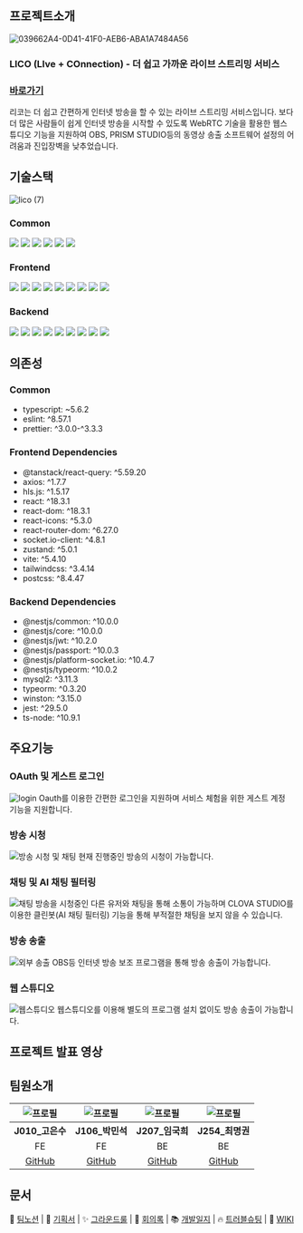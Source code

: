 ## 프로젝트소개

![039662A4-0D41-41F0-AEB6-ABA1A7484A56](https://github.com/user-attachments/assets/16eb7136-a0ee-4c95-a580-119cc66c3e75)

### LICO (LIve + COnnection) - 더 쉽고 가까운 라이브 스트리밍 서비스
### [바로가기](https://lico.digital/)

리코는 더 쉽고 간편하게 인터넷 방송을 할 수 있는 라이브 스트리밍 서비스입니다.
보다 더 많은 사람들이 쉽게 인터넷 방송을 시작할 수 있도록 WebRTC 기술을 활용한 웹스튜디오 기능을 지원하여 OBS, PRISM STUDIO등의 
동영상 송출 소프트웨어 설정의 어려움과 진입장벽을 낮추었습니다.
## 기술스택
![lico (7)](https://github.com/user-attachments/assets/50437fdd-3357-4fd5-af3b-bcfc3e6fa6d6)
### Common
  <div align="left"
<img src="https://img.shields.io/badge/Node.js-5FA04E?style=for-the-badge&logo=nodedotjs&logoColor=white">
<img src="https://img.shields.io/badge/npm-CB3837?style=for-the-badge&logo=npm&logoColor=white">
<img src="https://img.shields.io/badge/eslint-4B32C3?style=for-the-badge&logo=eslint&logoColor=white">
<img src="https://img.shields.io/badge/prettier-F7B93E?style=for-the-badge&logo=prettier&logoColor=white">
<img src="https://img.shields.io/badge/typescript-3178C6?style=for-the-badge&logo=typescript&logoColor=white">
<img src="https://img.shields.io/badge/socketio-010101?style=for-the-badge&logo=socketdotio&logoColor=white">
<img src="https://img.shields.io/badge/jest-C21325?style=for-the-badge&logo=jest&logoColor=white">
  </br>
  </div>
  
### Frontend 
  <div align="left"
<img src="https://img.shields.io/badge/react-61DAFB?style=for-the-badge&logo=react&logoColor=white">
<img src="https://img.shields.io/badge/vite-646CFF?style=for-the-badge&logo=vite&logoColor=white">
<img src="https://img.shields.io/badge/tailwindcss-06B6D4?style=for-the-badge&logo=tailwindcss&logoColor=white">
<img src="https://img.shields.io/badge/tanstackquery-FF4154?style=for-the-badge&logo=reactquery&logoColor=white">
<img src="https://img.shields.io/badge/axios-5A29E4?style=for-the-badge&logo=axios&logoColor=white">
<img src="https://img.shields.io/badge/zustand-513517?style=for-the-badge&logo=&logoColor=white">
<img src="https://img.shields.io/badge/reactrouter-CA4245?style=for-the-badge&logo=reactrouter&logoColor=white">
<img src="https://img.shields.io/badge/webrtc-333333?style=for-the-badge&logo=webrtc&logoColor=white">
<img src="https://img.shields.io/badge/canvas-e72429?style=for-the-badge&logo=canvas&logoColor=white">
<img src="https://img.shields.io/badge/netlify-00c7b7?style=for-the-badge&logo=netlify&logoColor=white">
 </br>
  </div>
  
### Backend
 <div align="left"
<img src="https://img.shields.io/badge/nest.js-E0234E?style=for-the-badge&logo=nestjs&logoColor=white">
<img src="https://img.shields.io/badge/typeorm-FE0803?style=for-the-badge&logo=typeorm&logoColor=white">
<img src="https://img.shields.io/badge/mysql-4479A1?style=for-the-badge&logo=mysql&logoColor=white">
<img src="https://img.shields.io/badge/ncloud-03C75A?style=for-the-badge&logo=naver&logoColor=white">
<img src="https://img.shields.io/badge/sqlite-003B57?style=for-the-badge&logo=sqlite&logoColor=white">
<img src="https://img.shields.io/badge/redis-FF4438?style=for-the-badge&logo=redis&logoColor=white">
<img src="https://img.shields.io/badge/passport-34E27A?style=for-the-badge&logo=passport&logoColor=white">
<img src="https://img.shields.io/badge/nginx-009639?style=for-the-badge&logo=nginx&logoColor=white">
<img src="https://img.shields.io/badge/githubactions-2088FF?style=for-the-badge&logo=githubactions&logoColor=white">
<img src="https://img.shields.io/badge/rclone-3F79AD?style=for-the-badge&logo=rclone&logoColor=white">
 </div>

## 의존성

### Common
- typescript: ~5.6.2
- eslint: ^8.57.1
- prettier: ^3.0.0-^3.3.3
### Frontend Dependencies
- @tanstack/react-query: ^5.59.20
- axios: ^1.7.7 
- hls.js: ^1.5.17
- react: ^18.3.1
- react-dom: ^18.3.1
- react-icons: ^5.3.0
- react-router-dom: ^6.27.0
- socket.io-client: ^4.8.1
- zustand: ^5.0.1
- vite: ^5.4.10
- tailwindcss: ^3.4.14
- postcss: ^8.4.47

### Backend Dependencies
- @nestjs/common: ^10.0.0
- @nestjs/core: ^10.0.0
- @nestjs/jwt: ^10.2.0
- @nestjs/passport: ^10.0.3
- @nestjs/platform-socket.io: ^10.4.7
- @nestjs/typeorm: ^10.0.2
- mysql2: ^3.11.3
- typeorm: ^0.3.20
- winston: ^3.15.0
- jest: ^29.5.0
- ts-node: ^10.9.1

## 주요기능

### OAuth 및 게스트 로그인
![login](https://github.com/user-attachments/assets/7d962991-72af-4b64-bade-98a95f247251)
Oauth를 이용한 간편한 로그인을 지원하며 서비스 체험을 위한 게스트 계정 기능을 지원합니다.

### 방송 시청
![방송 시청 및 채팅](https://github.com/user-attachments/assets/f0ef5344-a3f0-4b04-81a2-0608bf699e89)
현재 진행중인 방송의 시청이 가능합니다.

### 채팅 및 AI 채팅 필터링
![채팅](https://github.com/user-attachments/assets/304148fb-1ef9-44c9-9a94-edc2623e59fe)
방송을 시청중인 다른 유저와 채팅을 통해 소통이 가능하며 CLOVA STUDIO를 이용한 클린봇(AI 채팅 필터링) 기능을 통해 부적절한 채팅을 보지 않을 수 있습니다.

### 방송 송출
![외부 송출](https://github.com/user-attachments/assets/b9f51196-06b1-439c-bafb-5e450af1b4b7)
OBS등 인터넷 방송 보조 프로그램을 통해 방송 송출이 가능합니다.

### 웹 스튜디오
![웹스튜디오](https://github.com/user-attachments/assets/b1f88508-f5ea-4dff-b5a4-2e408de3c2a6)
웹스튜디오를 이용해 별도의 프로그램 설치 없이도 방송 송출이 가능합니다.

## 프로젝트 발표 영상



## 팀원소개

| ![프로필](https://github.com/skdltn210.png) | ![프로필](https://github.com/chologmaesil.png) | ![프로필](https://github.com/gamgyul163.png) | ![프로필](https://github.com/pc5401.png) |
| :-----------------------------------------: | :--------------------------------------------: | :------------------------------------------: | :--------------------------------------: |
|              **J010\_고은수**               |                **J106\_박민석**                |               **J207\_임국희**               |             **J254\_최명권**             |
|                     FE                      |                       FE                       |                      BE                      |                    BE                    |
|   [GitHub](https://github.com/skdltn210)    |   [GitHub](https://github.com/chologmaesil)    |   [GitHub](https://github.com/gamgyul163)    |   [GitHub](https://github.com/pc5401)    |



## 문서
📑 [팀노션](https://far-woodwind-e60.notion.site/TEAM-LICOTA-128af9f4d256805cae54d502f832cff4) |
📝 [기획서](https://far-woodwind-e60.notion.site/12daf9f4d25680f3835ec9747141d58d?pvs=74) |
✨ [그라운드룰](https://far-woodwind-e60.notion.site/276b04231b684386890ce1b77b92ab3a) |
📅 [회의록](https://far-woodwind-e60.notion.site/9c384ef0c9db45d985eb868bbc63a282) |
📚 [개발일지](https://far-woodwind-e60.notion.site/12daf9f4d256808f8c3ed26e0a4ab309) | 
🔥 [트러블슈팅](https://far-woodwind-e60.notion.site/12daf9f4d256802985dce28210c4f062?pvs=4) |
📌 [WIKI](https://github.com/boostcampwm-2024/web26-LICO/wiki)
